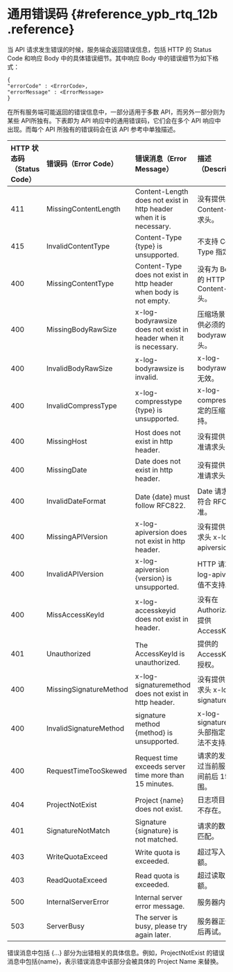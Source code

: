 # 通用错误码 {#reference_ypb_rtq_12b .reference}

当 API 请求发生错误的时候，服务端会返回错误信息，包括 HTTP 的 Status Code 和响应 Body 中的具体错误细节。其中响应 Body 中的错误细节为如下格式：

```
{
"errorCode" : <ErrorCode>,
"errorMessage" : <ErrorMessage>
}
```

在所有服务端可能返回的错误信息中，一部分适用于多数 API，而另外一部分则为某些 API所独有。下表即为 API 响应中的通用错误码，它们会在多个 API 响应中出现。而每个 API 所独有的错误码会在该 API 参考中单独描述。

|HTTP 状态码（Status Code）|错误码（Error Code）|错误消息（Error Message）|描述（Description）|
|:--------------------|:--------------|:------------------|:--------------|
|411|MissingContentLength|Content-Length does not exist in http header when it is necessary.|没有提供必须的 Content-Length 请求头。|
|415|InvalidContentType|Content-Type \{type\} is unsupported.|不支持 Content-Type 指定的类型。|
|400|MissingContentType|Content-Type does not exist in http header when body is not empty.|没有为 Body 不为空的 HTTP 请求指定 Content-Type 头。|
|400|MissingBodyRawSize|x-log-bodyrawsize does not exist in header when it is necessary.|压缩场景下没有提供必须的 x-log-bodyrawsize 请求头。|
|400|InvalidBodyRawSize|x-log-bodyrawsize is invalid.|x-log-bodyrawsize 的值无效。|
|400|InvalidCompressType|x-log-compresstype \{type\} is unsupported.|x-log-compresstype 指定的压缩方式不支持。|
|400|MissingHost|Host does not exist in http header.|没有提供 HTTP 标准请求头 Host。|
|400|MissingDate|Date does not exist in http header.|没有提供 HTTP 标准请求头 Date。|
|400|InvalidDateFormat|Date \{date\} must follow RFC822.|Date 请求头的值不符合 RFC822 标准。|
|400|MissingAPIVersion|x-log-apiversion does not exist in http header.|没有提供 HTTP 请求头 x-log-apiversion。|
|400|InvalidAPIVersion|x-log-apiversion \{version\} is unsupported.|HTTP 请求头 x-log-apiversion 的值不支持。|
|400|MissAccessKeyId|x-log-accesskeyid does not exist in header.|没有在 Authorization 头部提供 AccessKeyId。|
|401|Unauthorized|The AccessKeyId is unauthorized.|提供的 AccessKeyId 值未授权。|
|400|MissingSignatureMethod|x-log-signaturemethod does not exist in http header.|没有提供 HTTP 请求头 x-log-signaturemethod。|
|400|InvalidSignatureMethod|signature method \{method\} is unsupported.|x-log-signaturemethod 头部指定的签名方法不支持。|
|400|RequestTimeTooSkewed|Request time exceeds server time more than 15 minutes.|请求的发送时间超过当前服务处理时间前后 15 分钟的范围。|
|404|ProjectNotExist|Project \{name\} does not exist.|日志项目（Project）不存在。|
|401|SignatureNotMatch|Signature \{signature\} is not matched.|请求的数字签名不匹配。|
|403|WriteQuotaExceed|Write quota is exceeded.|超过写入日志限额。|
|403|ReadQuotaExceed|Read quota is exceeded.|超过读取日志限额。|
|500|InternalServerError|Internal server error message.|服务器内部错误。|
|503|ServerBusy|The server is busy, please try again later.|服务器正忙，请稍后再试。|

错误消息中包括 \{…\} 部分为出错相关的具体信息。例如，ProjectNotExist 的错误消息中包括\{name\}，表示错误消息中该部分会被具体的 Project Name 来替换。

